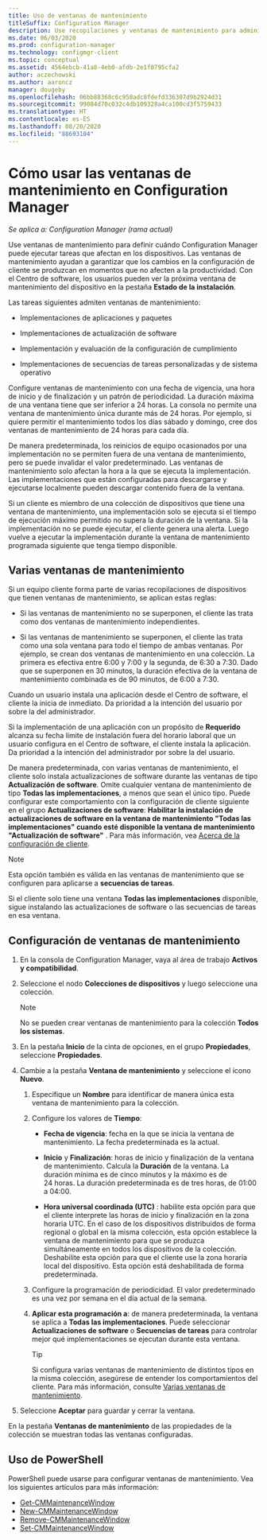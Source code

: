```yaml
---
title: Uso de ventanas de mantenimiento
titleSuffix: Configuration Manager
description: Use recopilaciones y ventanas de mantenimiento para administrar eficazmente los clientes en Configuration Manager.
ms.date: 06/03/2020
ms.prod: configuration-manager
ms.technology: configmgr-client
ms.topic: conceptual
ms.assetid: 4564ebcb-41a8-4eb0-afdb-2e1f0795cfa2
author: aczechowski
ms.author: aaroncz
manager: dougeby
ms.openlocfilehash: 06bb88368c6c958adc8fdefd336307d9b2924d31
ms.sourcegitcommit: 99084d70c032c4db109328a4ca100cd3f5759433
ms.translationtype: HT
ms.contentlocale: es-ES
ms.lasthandoff: 08/20/2020
ms.locfileid: "88693104"
---
```

# <a name="how-to-use-maintenance-windows-in-configuration-manager"></a>Cómo usar las ventanas de mantenimiento en Configuration Manager

*Se aplica a: Configuration Manager (rama actual)*

Use ventanas de mantenimiento para definir cuándo Configuration Manager puede ejecutar tareas que afectan en los dispositivos. Las ventanas de mantenimiento ayudan a garantizar que los cambios en la configuración de cliente se produzcan en momentos que no afecten a la productividad. Con el Centro de software, los usuarios pueden ver la próxima ventana de mantenimiento del dispositivo en la pestaña **Estado de la instalación**. <!--1358131-->

Las tareas siguientes admiten ventanas de mantenimiento:

- Implementaciones de aplicaciones y paquetes

- Implementaciones de actualización de software

- Implementación y evaluación de la configuración de cumplimiento

- Implementaciones de secuencias de tareas personalizadas y de sistema operativo

Configure ventanas de mantenimiento con una fecha de vigencia, una hora de inicio y de finalización y un patrón de periodicidad. La duración máxima de una ventana tiene que ser inferior a 24 horas. La consola no permite una ventana de mantenimiento única durante más de 24 horas. Por ejemplo, si quiere permitir el mantenimiento todos los días sábado y domingo, cree dos ventanas de mantenimiento de 24 horas para cada día.<!-- MEMDocs#310 -->

De manera predeterminada, los reinicios de equipo ocasionados por una implementación no se permiten fuera de una ventana de mantenimiento, pero se puede invalidar el valor predeterminado. Las ventanas de mantenimiento solo afectan la hora a la que se ejecuta la implementación. Las implementaciones que están configuradas para descargarse y ejecutarse localmente pueden descargar contenido fuera de la ventana.

Si un cliente es miembro de una colección de dispositivos que tiene una ventana de mantenimiento, una implementación solo se ejecuta si el tiempo de ejecución máximo permitido no supera la duración de la ventana. Si la implementación no se puede ejecutar, el cliente genera una alerta. Luego vuelve a ejecutar la implementación durante la ventana de mantenimiento programada siguiente que tenga tiempo disponible.

## <a name="multiple-maintenance-windows"></a>Varias ventanas de mantenimiento

Si un equipo cliente forma parte de varias recopilaciones de dispositivos que tienen ventanas de mantenimiento, se aplican estas reglas:  

- Si las ventanas de mantenimiento no se superponen, el cliente las trata como dos ventanas de mantenimiento independientes.

- Si las ventanas de mantenimiento se superponen, el cliente las trata como una sola ventana para todo el tiempo de ambas ventanas. Por ejemplo, se crean dos ventanas de mantenimiento en una colección. La primera es efectiva entre 6:00 y 7:00 y la segunda, de 6:30 a 7:30. Dado que se superponen en 30 minutos, la duración efectiva de la ventana de mantenimiento combinada es de 90 minutos, de 6:00 a 7:30.

Cuando un usuario instala una aplicación desde el Centro de software, el cliente la inicia de inmediato. Da prioridad a la intención del usuario por sobre la del administrador.

Si la implementación de una aplicación con un propósito de **Requerido** alcanza su fecha límite de instalación fuera del horario laboral que un usuario configura en el Centro de software, el cliente instala la aplicación. Da prioridad a la intención del administrador por sobre la del usuario.

De manera predeterminada, con varias ventanas de mantenimiento, el cliente solo instala actualizaciones de software durante las ventanas de tipo **Actualización de software**. Omite cualquier ventana de mantenimiento de tipo **Todas las implementaciones**, a menos que sean el único tipo. Puede configurar este comportamiento con la configuración de cliente siguiente en el grupo **Actualizaciones de software**: **Habilitar la instalación de actualizaciones de software en la ventana de mantenimiento "Todas las implementaciones" cuando esté disponible la ventana de mantenimiento "Actualización de software"** . Para más información, vea [Acerca de la configuración de cliente](../../deploy/about-client-settings.md#bkmk_SUMMaint).<!-- SCCMDocs#1317 -->

> [!NOTE]
> Esta opción también es válida en las ventanas de mantenimiento que se configuren para aplicarse a **secuencias de tareas**.<!-- SCCMDocs-pr #4596 -->
>
> Si el cliente solo tiene una ventana **Todas las implementaciones** disponible, sigue instalando las actualizaciones de software o las secuencias de tareas en esa ventana.

## <a name="configure-maintenance-windows"></a>Configuración de ventanas de mantenimiento

1. En la consola de Configuration Manager, vaya al área de trabajo **Activos y compatibilidad**.

1. Seleccione el nodo **Colecciones de dispositivos** y luego seleccione una colección.

    > [!NOTE]
    > No se pueden crear ventanas de mantenimiento para la colección **Todos los sistemas**.

1. En la pestaña **Inicio** de la cinta de opciones, en el grupo **Propiedades**, seleccione **Propiedades**.

1. Cambie a la pestaña **Ventana de mantenimiento** y seleccione el icono **Nuevo**.

    1. Especifique un **Nombre** para identificar de manera única esta ventana de mantenimiento para la colección.

    1. Configure los valores de **Tiempo**:

        - **Fecha de vigencia**: fecha en la que se inicia la ventana de mantenimiento. La fecha predeterminada es la actual.

        - **Inicio** y **Finalización**: horas de inicio y finalización de la ventana de mantenimiento. Calcula la **Duración** de la ventana. La duración mínima es de cinco minutos y la máximo es de 24 horas. La duración predeterminada es de tres horas, de 01:00 a 04:00.

        - **Hora universal coordinada (UTC)** : habilite esta opción para que el cliente interprete las horas de inicio y finalización en la zona horaria UTC. En el caso de los dispositivos distribuidos de forma regional o global en la misma colección, esta opción establece la ventana de mantenimiento para que se produzca simultáneamente en todos los dispositivos de la colección. Deshabilite esta opción para que el cliente use la zona horaria local del dispositivo. Esta opción está deshabilitada de forma predeterminada.

    1. Configure la programación de periodicidad. El valor predeterminado es una vez por semana en el día actual de la semana.

    1. **Aplicar esta programación a**: de manera predeterminada, la ventana se aplica a **Todas las implementaciones**. Puede seleccionar **Actualizaciones de software** o **Secuencias de tareas** para controlar mejor qué implementaciones se ejecutan durante esta ventana.

        > [!TIP]
        > Si configura varias ventanas de mantenimiento de distintos tipos en la misma colección, asegúrese de entender los comportamientos del cliente. Para más información, consulte [Varias ventanas de mantenimiento](#multiple-maintenance-windows).

1. Seleccione **Aceptar** para guardar y cerrar la ventana.

En la pestaña **Ventanas de mantenimiento** de las propiedades de la colección se muestran todas las ventanas configuradas.

## <a name="use-powershell"></a><a name="bkmk_powershell"></a> Uso de PowerShell

PowerShell puede usarse para configurar ventanas de mantenimiento. Vea los siguientes artículos para más información:

- [Get-CMMaintenanceWindow](/powershell/module/configurationmanager/get-cmmaintenancewindow?view=sccm-ps)
- [New-CMMaintenanceWindow](/powershell/module/configurationmanager/new-cmmaintenancewindow?view=sccm-ps)
- [Remove-CMMaintenanceWindow](/powershell/module/configurationmanager/remove-cmmaintenancewindow?view=sccm-ps)
- [Set-CMMaintenanceWindow](/powershell/module/configurationmanager/set-cmmaintenancewindow?view=sccm-ps)